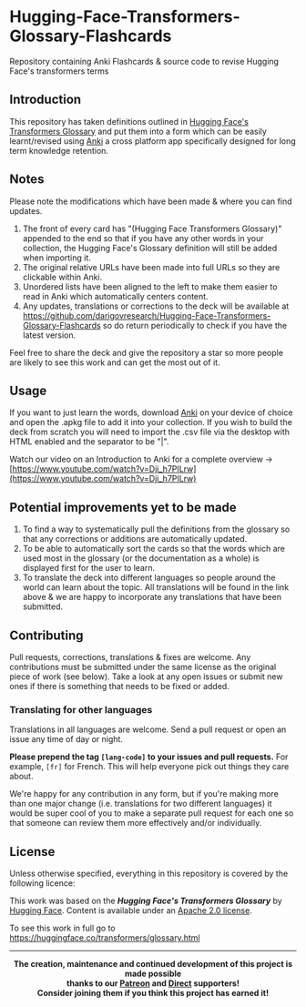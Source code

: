# Hugging-Face-Transformers-Glossary-Flashcards
Repository containing Anki Flashcards &amp; source code to revise Hugging Face's transformers terms

## Introduction
This repository has taken definitions outlined in [Hugging Face's Transformers Glossary](https://huggingface.co/transformers/glossary.html) and put them into a form which can be easily learnt/revised using <a href="https://apps.ankiweb.net/">Anki</a> a cross platform app specifically designed for long term knowledge retention.

## Notes
Please note the modifications which have been made & where you can find updates.
1. The front of every card has "(Hugging Face Transformers Glossary)" appended to the end so that if you have any other words in your collection, the Hugging Face's Glossary definition will still be added when importing it.
2. The original relative URLs have been made into full URLs so they are clickable within Anki.
3. Unordered lists have been aligned to the left to make them easier to read in Anki which automatically centers content.
4. Any updates, translations or corrections to the deck will be available at <a href="https://github.com/darigovresearch/Hugging-Face-Transformers-Glossary-Flashcards">https://github.com/darigovresearch/Hugging-Face-Transformers-Glossary-Flashcards</a> so do return periodically to check if you have the latest version.

Feel free to share the deck and give the repository a star so more people are likely to see this work and can get the most out of it.

## Usage
If you want to just learn the words, download <a href="https://apps.ankiweb.net/">Anki</a> on your device of choice and open the .apkg file to add it into your collection. If you wish to build the deck from scratch you will need to import the .csv file via the desktop with HTML enabled and the separator to be "|".

Watch our video on an Introduction to Anki for a complete overview -> [https://www.youtube.com/watch?v=Dji_h7PILrw](https://www.youtube.com/watch?v=Dji_h7PILrw)

## Potential improvements yet to be made
1. To find a way to systematically pull the definitions from the glossary so that any corrections or additions are automatically updated.
2. To be able to automatically sort the cards so that the words which are used most in the glossary (or the documentation as a whole) is displayed first for the user to learn.
3. To translate the deck into different languages so people around the world can learn about the topic. All translations will be found in the link above & we are happy to incorporate any translations that have been submitted.

## Contributing
Pull requests, corrections, translations & fixes are welcome. Any contributions must be submitted under the same license as the original piece of work (see below). Take a look at any open issues or submit new ones if there is something that needs to be fixed or added.

### Translating for other languages
Translations in all languages are welcome. Send a pull request or open an issue any time of day or night.

**Please prepend the tag `[lang-code]` to your issues and pull requests.** For example, `[fr]` for French. This will help everyone pick out things they care about.

We're happy for any contribution in any form, but if you're making more than one major change (i.e. translations for two different languages) it would be super cool of you to make a separate pull request for each one so that someone can review them more effectively and/or individually.

## License
Unless otherwise specified, everything in this repository is covered by the following licence:

This work was based on the ***Hugging Face's Transformers Glossary*** by [Hugging Face](https://huggingface.co/transformers/glossary.html). Content is available under an [Apache 2.0 license](https://github.com/huggingface/transformers/blob/master/LICENSE).

To see this work in full go to https://huggingface.co/transformers/glossary.html

----

<b>
<div align="center">
    The creation, maintenance and continued development of this project is made possible
    <br>
    thanks to our <a href="http://patreon.com/darigovresearch">Patreon</a> and <a href="https://www.darigovresearch.com/donate">Direct</a> supporters!
    <br>
    Consider joining them if you think this project has earned it!
</div>
</b>
